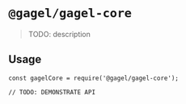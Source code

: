 # `@gagel/gagel-core`

> TODO: description

## Usage

```
const gagelCore = require('@gagel/gagel-core');

// TODO: DEMONSTRATE API
```
